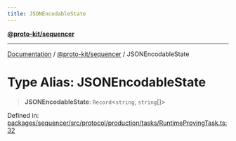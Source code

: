 ```yaml
---
title: JSONEncodableState
---
```


[**@proto-kit/sequencer**](../README.md)

***

[Documentation](../../../README.md) / [@proto-kit/sequencer](../README.md) / JSONEncodableState

# Type Alias: JSONEncodableState

> **JSONEncodableState**: `Record`\<`string`, `string`[]\>

Defined in: [packages/sequencer/src/protocol/production/tasks/RuntimeProvingTask.ts:32](https://github.com/proto-kit/framework/blob/28efa802e3737fc3b77339148b307ef7246f3ef1/packages/sequencer/src/protocol/production/tasks/RuntimeProvingTask.ts#L32)
